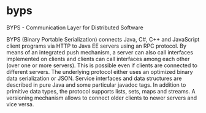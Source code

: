 byps
====

BYPS - Communication Layer for Distributed Software

BYPS (Binary Portable Serialization) connects Java, C#, C++ and JavaScript client programs via HTTP to Java EE servers using an RPC protocol. By means of an integrated push mechanism, a server can also call interfaces implemented on clients and clients can call interfaces among each other (over one or more servers). This is possible even if clients are connected to different servers. The underlying protocol either uses an optimized binary data serialization or JSON. Service interfaces and data structures are described in pure Java and some particular javadoc tags. In addition to primitive data types, the protocol supports lists, sets, maps and streams. A versioning mechanism allows to connect older clients to newer servers and vice versa.
